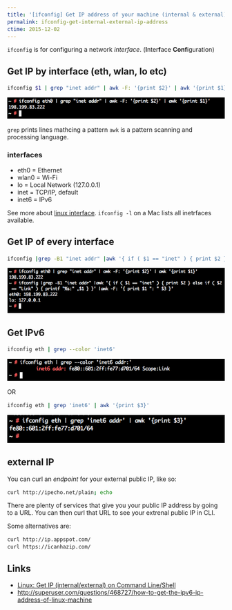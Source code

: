 ```yaml
---
title: '[ifconfig] Get IP address of your machine (internal & external)'
permalink: ifconfig-get-internal-external-ip-address
ctime: 2015-12-02
---
```


`ifconfig` is for configuring a network _interface_. (**I**nter**f**ace **Conf**iguration)


## Get IP by interface (eth, wlan, lo etc)

```bash
ifconfig $1 | grep "inet addr" | awk -F: '{print $2}' | awk '{print $1}'
```

![cmd-ifconfig-3](/assets/img/cmd-ifconfig-3.png) 

`grep` prints lines mathcing a pattern
`awk` is a pattern scanning and processing language.

### interfaces
- eth0 = Ethernet  
- wlan0 = Wi-Fi  
- lo = Local Network (127.0.0.1)  
- inet = TCP/IP, default  
- inet6 = IPv6

See more about [linux interface][interfaces]. `ifconfig -l` on a Mac lists all inetrfaces available.

## Get IP of every interface

```bash
ifconfig |grep -B1 "inet addr" |awk '{ if ( $1 == "inet" ) { print $2 } else if ( $2 == "Link" ) { printf "%s:" ,$1 } }' |awk -F: '{ print $1 ": " $3 }'
```

![cmd-ifconfig-2](/assets/img/cmd-ifconfig-2.png)

## Get IPv6

```bash
ifconfig eth | grep --color 'inet6'
```

![cmd-ifconfig](/assets/img/cmd-ifconfig.png)

OR

```bash
ifconfig eth | grep 'inet6' | awk '{print $3}'
```

![cmd-ifconfig-4](/assets/img/cmd-ifconfig-4.png)
    
## external IP
You can curl an _endpoint_ for your external public IP, like so:

```bash
curl http://ipecho.net/plain; echo
```

There are plenty of services that give you your public IP address by going to a URL. You can then curl that URL to see your extrenal public IP in CLI.

Some alternatives are:

```bash
curl http://ip.appspot.com/
curl https://icanhazip.com/
```

Links
---
- [Linux: Get IP (internal/external) on Command Line/Shell](http://www.if-not-true-then-false.com/2010/linux-get-ip-address/)
- http://superuser.com/questions/468727/how-to-get-the-ipv6-ip-address-of-linux-machine

[interfaces]: https://wiki.openwrt.org/doc/networking/network.interfaces
